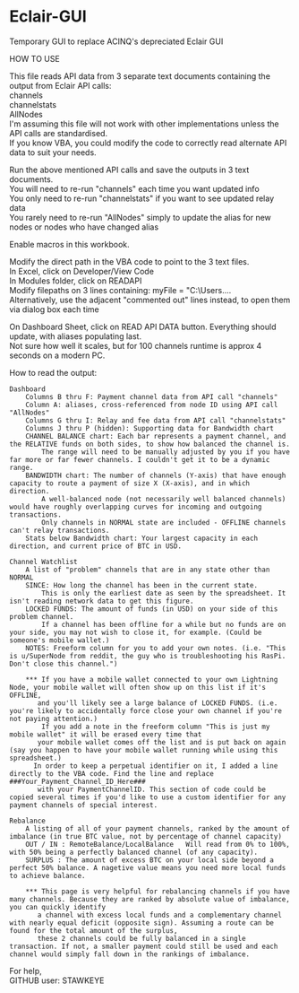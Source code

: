 # Eclair-GUI
Temporary GUI to replace ACINQ's depreciated Eclair GUI

HOW TO USE			
			
This file reads API data from 3 separate text documents containing the output from Eclair API calls:			
	channels		
	channelstats		
	AllNodes		
I'm assuming this file will not work with other implementations unless the API calls are standardised.			
If you know VBA, you could modify the code to correctly read alternate API data to suit your needs.			
			
Run the above mentioned API calls and save the outputs in 3 text documents.			
	You will need to re-run "channels" each time you want updated info		
	You only need to re-run "channelstats" if you want to see updated relay data		
	You rarely need to re-run "AllNodes" simply to update the alias for new nodes or nodes who have changed alias		
			
Enable macros in this workbook.			
			
Modify the direct path in the VBA code to point to the 3 text files.			
	In Excel, click on Developer/View Code		
	In Modules folder, click on READAPI		
	Modify filepaths on 3 lines containing: myFile = "C:\Users....		
	Alternatively, use the adjacent "commented out" lines instead, to open them via dialog box each time		
			
On Dashboard Sheet, click on READ API DATA button. Everything should update, with aliases populating last.			
Not sure how well it scales, but for 100 channels runtime is approx 4 seconds on a modern PC.			
			
How to read the output:			
			
	Dashboard		
		Columns B thru F: Payment channel data from API call "channels"	
		Column A: aliases, cross-referenced from node ID using API call "AllNodes"	
		Columns G thru I: Relay and fee data from API call "channelstats"	
		Columns J thru P (hidden): Supporting data for Bandwidth chart	
		CHANNEL BALANCE chart: Each bar represents a payment channel, and the RELATIVE funds on both sides, to show how balanced the channel is.	
			The range will need to be manually adjusted by you if you have far more or far fewer channels. I couldn't get it to be a dynamic range.
		BANDWIDTH chart: The number of channels (Y-axis) that have enough capacity to route a payment of size X (X-axis), and in which direction.	
			A well-balanced node (not necessarily well balanced channels) would have roughly overlapping curves for incoming and outgoing transactions.
			Only channels in NORMAL state are included - OFFLINE channels can't relay transactions.
		Stats below Bandwidth chart: Your largest capacity in each direction, and current price of BTC in USD.	
			
	Channel Watchlist		
		A list of "problem" channels that are in any state other than NORMAL	
		SINCE: How long the channel has been in the current state.	
			This is only the earliest date as seen by the spreadsheet. It isn't reading network data to get this figure.
		LOCKED FUNDS: The amount of funds (in USD) on your side of this problem channel.	
			If a channel has been offline for a while but no funds are on your side, you may not wish to close it, for example. (Could be someone's mobile wallet.)
		NOTES: Freeform column for you to add your own notes. (i.e. "This is u/SuperNode from reddit, the guy who is troubleshooting his RasPi. Don't close this channel.")	
			
		*** If you have a mobile wallet connected to your own Lightning Node, your mobile wallet will often show up on this list if it's OFFLINE,	
		   and you'll likely see a large balance of LOCKED FUNDS. (i.e. you're likely to accidentally force close your own channel if you're not paying attention.)	
		    If you add a note in the freeform column "This is just my mobile wallet" it will be erased every time that	
		   your mobile wallet comes off the list and is put back on again (say you happen to have your mobile wallet running while using this spreadsheet.)	
		  In order to keep a perpetual identifier on it, I added a line directly to the VBA code. Find the line and replace ###Your_Payment_Channel_ID_Here###	
		   with your PaymentChannelID. This section of code could be copied several times if you'd like to use a custom identifier for any payment channels of special interest.	
			
	Rebalance		
		A listing of all of your payment channels, ranked by the amount of imbalance (in true BTC value, not by percentage of channel capacity)	
		OUT / IN : RemoteBalance/LocalBalance   Will read from 0% to 100%, with 50% being a perfectly balanced channel (of any capacity).	
		SURPLUS : The amount of excess BTC on your local side beyond a perfect 50% balance. A nagetive value means you need more local funds to achieve balance.	
			
		*** This page is very helpful for rebalancing channels if you have many channels. Because they are ranked by absolute value of imbalance, you can quickly identify	
		   a channel with excess local funds and a complementary channel with nearly equal deficit (opposite sign). Assuming a route can be found for the total amount of the surplus,	
		   these 2 channels could be fully balanced in a single transaction. If not, a smaller payment could still be used and each channel would simply fall down in the rankings of imbalance.	
			
			
For help,			
GITHUB user: STAWKEYE			
